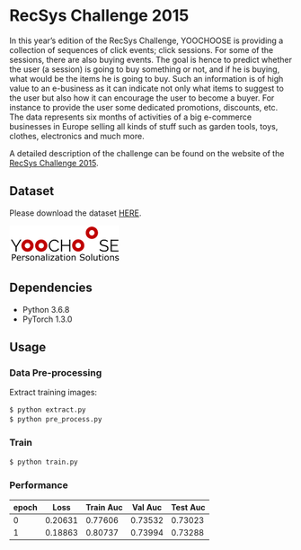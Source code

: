 # RecSys Challenge 2015

In this year’s edition of the RecSys Challenge, YOOCHOOSE is providing a collection of sequences of click events; click sessions. For some of the sessions, there are also buying events. The goal is hence to predict whether the user (a session) is going to buy something or not, and if he is buying, what would be the items he is going to buy. Such an information is of high value to an e-business as it can indicate not only what items to suggest to the user but also how it can encourage the user to become a buyer. For instance to provide the user some dedicated promotions, discounts, etc. The data represents six months of activities of a big e-commerce businesses in Europe selling all kinds of stuff such as garden tools, toys, clothes, electronics and much more.

A detailed description of the challenge can be found on the website of the [RecSys Challenge 2015](http://2015.recsyschallenge.com/).

## Dataset 
Please download the dataset [HERE](https://recsys.acm.org/recsys15/challenge/).

![image](https://github.com/foamliu/GNN-Tutorial-Recsys2015/raw/master/images/yoochoose-large.png)


## Dependencies

- Python 3.6.8
- PyTorch 1.3.0

## Usage
### Data Pre-processing
Extract training images:
```bash
$ python extract.py
$ python pre_process.py
```

### Train
```bash
$ python train.py
```

### Performance

|epoch|Loss|Train Auc|Val Auc|Test Auc|
|---|---|---|---|---|
|0|0.20631|0.77606|0.73532|0.73023|
|1|0.18863|0.80737|0.73994|0.73288|
